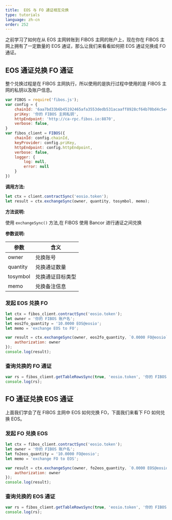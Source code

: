 ```yaml
---
title:  EOS 与 FO 通证相互兑换
type: tutorials
language: zh-cn
order: 252
---
```


之前学习了如何在从 EOS 主网转账到 FIBOS 主网的账户上，现在你在 FIBOS 主网上拥有了一定数量的 EOS 通证，那么让我们来看看如何把 EOS 通证兑换成 FO 通证。

## EOS 通证兑换 FO 通证

整个兑换过程是在 FIBOS 主网执行，所以使用的是执行过程中使用的是 FIBOS 主网的私钥以及账户信息。

```javascript
var FIBOS = require('fibos.js');
var config = {
    chainId: '6aa7bd33b6b45192465afa3553dedb531acaaff8928cf64b70bd4c5e49b7ec6a',
    priKey: '你的 FIBOS 主网私钥',
    httpEndpoint: 'http://ca-rpc.fibos.io:8870',
    verbose: false,
}
var fibos_client = FIBOS({
    chainId: config.chainId,
    keyProvider: config.priKey,
    httpEndpoint: config.httpEndpoint,
    verbose: false,
    logger: {
        log: null,
        error: null
    }
})
```

**调用方法:**

```javascript
let ctx = client.contractSync('eosio.token');
let result = ctx.exchangeSync(owner, quantity, tosymbol, memo);
```

**方法说明:**

使用 `exchangeSync()` 方法,在 FIBOS 使用 Bancor 进行通证之间兑换

**参数说明:**

| 参数     | 含义             |
| -------- | ---------------- |
| owner    | 兑换账号         |
| quantity | 兑换通证数量     |
| tosymbol | 兑换通证目标类型 |
| memo | 兑换备注信息 |

### 发起 EOS 兑换 FO

```javascript
let ctx = fibos_client.contractSync('eosio.token');
let owner = '你的 FIBOS 账户名';
let eos2fo_quantity = '10.0000 EOS@eosio';
let memo = 'exchange EOS to FO';

var result = ctx.exchangeSync(owner, eos2fo_quantity, `0.0000 FO@eosio`, memo, {
    authorization: owner
});
console.log(result);
```


### 查询兑换的 FO 通证

```javascript
var rs = fibos_client.getTableRowsSync(true, 'eosio.token', '你的 FIBOS 账户名', 'accounts');
console.log(rs);
```

## FO 通证兑换 EOS 通证

上面我们学会了在 FIBOS 主网中 EOS 如何兑换 FO，下面我们来看下 FO 如何兑换 EOS。


### 发起 FO 兑换 EOS

```javascript
let ctx = fibos_client.contractSync('eosio.token');
let owner = '你的 FIBOS 账户名';
let fo2eos_quantity = '10.0000 FO@eosio';
let memo = 'exchange FO to EOS';

var result = ctx.exchangeSync(owner, fo2eos_quantity, `0.0000 EOS@eosio`, memo, {
    authorization: owner
});
console.log(result);
```

### 查询兑换的 EOS 通证

```javascript
var rs = fibos_client.getTableRowsSync(true, 'eosio.token', '你的 FIBOS 账户名', 'accounts');
console.log(rs);
```
